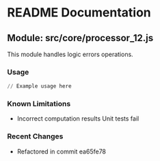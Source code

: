 # README Documentation

## Module: src/core/processor_12.js

This module handles logic errors operations.

### Usage

```python
// Example usage here
```

### Known Limitations

- Incorrect computation results Unit tests fail

### Recent Changes

- Refactored in commit ea65fe78
